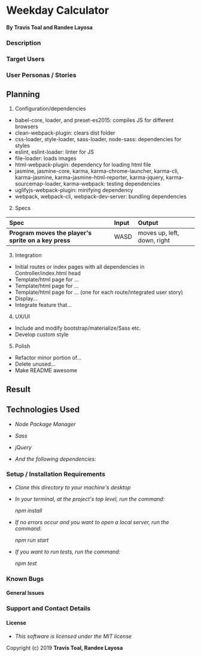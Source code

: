 # Weekday Calculator

#### By **Travis Toal** and **Randee Layosa**

### Description

### Target Users

### User Personas / Stories

## Planning

1. Configuration/dependencies
  * babel-core, loader, and preset-es2015: compiles JS for different browsers
  * clean-webpack-plugin: clears dist folder
  * css-loader, style-loader, sass-loader, node-sass: dependencies for styles
  * eslint, eslint-loader: linter for JS
  * file-loader: loads images
  * html-webpack-plugin: dependency for loading html file
  * jasmine, jasmine-core, karma, karma-chrome-launcher, karma-cli, karma-jasmine, karma-jasmine-html-reporter, karma-jquery, karma-sourcemap-loader, karma-webpack: testing dependencies
  * uglifyjs-webpack-plugin: minifying dependency
  * webpack, webpack-cli, webpack-dev-server: bundling dependencies

2. Specs

  | Spec | Input | Output |
| :-------------     | :------------- | :------------- |
| **Program moves the player's sprite on a key press** | WASD | moves up, left, down, right |


3. Integration
* Initial routes or index pages with all dependencies in Controller/index.html head
* Template/html page for ...
* Template/html page for ...
* Template/html page for ... (one for each route/integrated user story)
* Display...
* Integrate feature that...

4. UX/UI
* Include and modify bootstrap/materialize/Sass etc.
* Develop custom style

5. Polish
* Refactor minor portion of...
* Delete unused...
* Make README awesome

## Result

## Technologies Used

* _Node Package Manager_

* _Sass_

* _jQuery_

* _And the following dependencies:_

### Setup / Installation Requirements

* _Clone this directory to your machine's desktop_

* _In your terminal, at the project's top level, run the command:_

  _npm install_

* _If no errors occur and you want to open a local server, run the command:_

  _npm run start_

* _If you want to run tests, run the command:_

  _npm test_

### Known Bugs


#### General Issues


### Support and Contact Details


#### License
* _This software is licensed under the MIT license_

Copyright (c) 2019 **Travis Toal, Randee Layosa**

